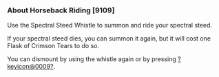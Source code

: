 ### About Horseback Riding [9109]

Use the Spectral Steed Whistle to summon and ride your spectral steed.

If your spectral steed dies, you can summon it again, but it will cost one Flask of Crimson Tears to do so.

You can dismount by using the whistle again or by pressing [?keyicon@0009?](mailto:?keyicon@0009?).